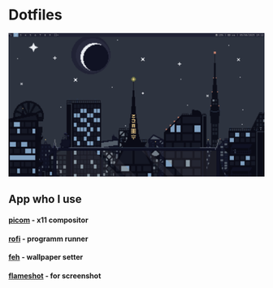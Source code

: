 # Dotfiles

![Preview](./preview.png)

## App who I use
#### [picom](https://github.com/yshui/picom) - x11 compositor
#### [rofi](https://github.com/davatorium/rofi) - programm runner
#### [feh](https://github.com/derf/feh) - wallpaper setter
#### [flameshot](https://github.com/flameshot-org/flameshot) - for screenshot

